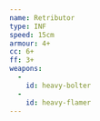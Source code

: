 ```yaml
---
name: Retributor
type: INF
speed: 15cm
armour: 4+
cc: 6+
ff: 3+
weapons:
  -
    id: heavy-bolter
  -
    id: heavy-flamer
---
```

